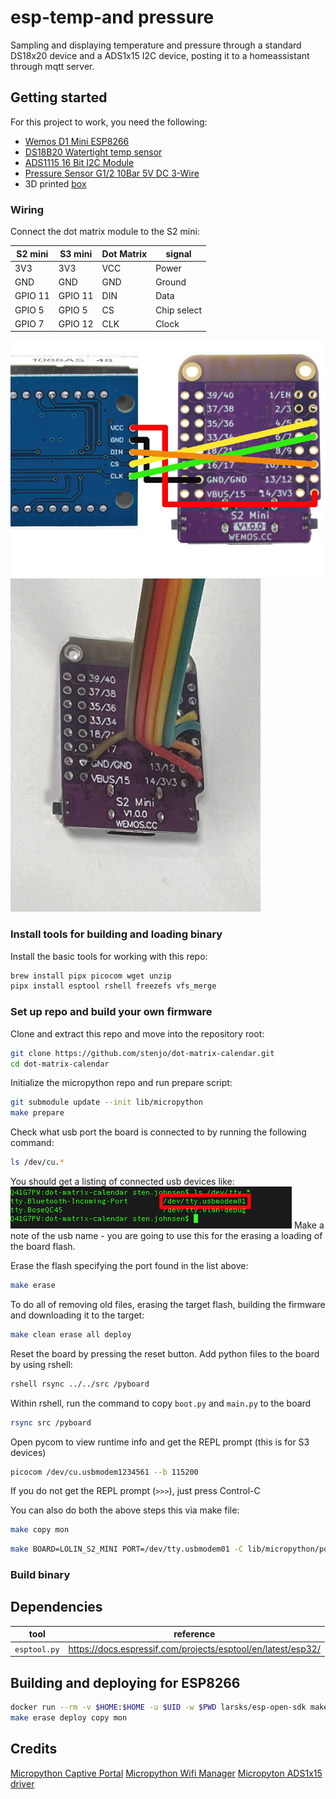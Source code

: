 # esp-temp-and pressure

Sampling and displaying temperature and pressure through a standard DS18x20 device and a ADS1x15 I2C device, posting it to a homeassistant through mqtt server.

## Getting started

For this project to work, you need the following:

- [Wemos D1 Mini ESP8266](https://elkim.no/produkt/d1-mini-nodemcu-4m-bytes-lua-wifi-development-board-esp8266-wemos-type/)
- [DS18B20 Watertight temp sensor](https://elkim.no/produkt/ds18b20-vanntett-digital-temperatursensor/)
- [ADS1115 16 Bit I2C Module](https://www.google.com/search?q=ADS1115+16+Bit+I2C+Module&udm=3)
- [Pressure Sensor G1/2 10Bar 5V DC 3-Wire](https://www.google.com/search?q=Pressure+Sensor+G1/2+10Bar+5V+DC+3-Wire&udm=3)
- 3D printed [box](https://makerworld.com/en/models/171388#profileId-265969)

### Wiring

Connect the dot matrix module to the S2 mini:

| S2 mini | S3 mini | Dot Matrix | signal      |
|---------|---------|------------|-------------|
| 3V3     | 3V3     | VCC        | Power       |
| GND     | GND     | GND        | Ground      |
| GPIO 11 | GPIO 11 | DIN        | Data        |
| GPIO 5  | GPIO 5  | CS         | Chip select |
| GPIO 7  | GPIO 12 | CLK        | Clock       |

![Wiring](resources/wiring.png)
![Soldered](resources/soldered.jpg)

### Install tools for building and loading binary

Install the basic tools for working with this repo:
```bash
brew install pipx picocom wget unzip
pipx install esptool rshell freezefs vfs_merge 
```


### Set up repo and build your own firmware

Clone and extract this repo and move into the repository root:

```bash
git clone https://github.com/stenjo/dot-matrix-calendar.git
cd dot-matrix-calendar
```

Initialize the micropython repo and run prepare script:

```bash
git submodule update --init lib/micropython
make prepare
```

Check what usb port the board is connected to by running the following command:

```bash
ls /dev/cu.*
```

You should get a listing of connected usb devices like:
![usb list](resources/usb-name.png)
Make a note of the usb name - you are going to use this for the erasing a loading of the board flash.

Erase the flash specifying the port found in the list above:

```bash
make erase
```

To do all of removing old files, erasing the target flash, building the firmware and downloading it to the target:

```bash
make clean erase all deploy
```

Reset the board by pressing the reset button.
Add python files to the board by using rshell:

```bash
rshell rsync ../../src /pyboard
```

Within rshell, run the command to copy `boot.py` and `main.py` to the board

```bash
rsync src /pyboard
```

Open pycom to view runtime info and get the REPL prompt (this is for S3 devices)

```bash
picocom /dev/cu.usbmodem1234561 --b 115200
```

If you do not get the REPL prompt (` >>> `), just press Control-C

You can also do both the above steps this via make file:

```bash
make copy mon
```

```bash
make BOARD=LOLIN_S2_MINI PORT=/dev/tty.usbmodem01 -C lib/micropython/ports/esp32 FROZEN_MANIFEST=/Users/sten/git/temp-and-pressure-sensor/manifest.py  all deploy
```

### Build binary

## Dependencies
| tool            | reference        |
|-----------------|------------------|
| `esptool.py`    | https://docs.espressif.com/projects/esptool/en/latest/esp32/ |



## Building and deploying for ESP8266
```bash
docker run --rm -v $HOME:$HOME -u $UID -w $PWD larsks/esp-open-sdk make clean prepare all PYTHON=python3
make erase deploy copy mon
```



## Credits

[Micropython Captive Portal](https://github.com/amora-labs/micropython-captive-portal.git)
[Micropython Wifi Manager](https://github.com/ferreira-igor/micropython-wifi_manager)
[Micropyton ADS1x15 driver](https://github.com/robert-hh/ads1x15)